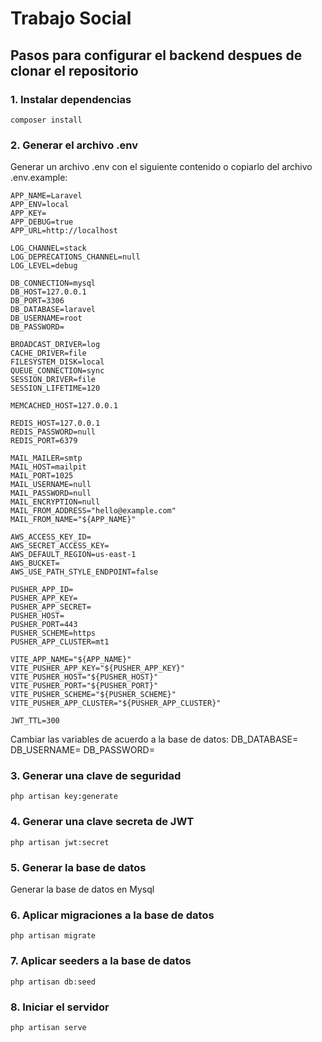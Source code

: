 # Trabajo Social


## Pasos para configurar el backend despues de clonar el repositorio

### 1. Instalar dependencias
```composer install```

### 2. Generar el archivo .env
Generar un archivo .env con el siguiente contenido o copiarlo del archivo .env.example:
```
APP_NAME=Laravel
APP_ENV=local
APP_KEY=
APP_DEBUG=true
APP_URL=http://localhost

LOG_CHANNEL=stack
LOG_DEPRECATIONS_CHANNEL=null
LOG_LEVEL=debug

DB_CONNECTION=mysql
DB_HOST=127.0.0.1
DB_PORT=3306
DB_DATABASE=laravel
DB_USERNAME=root
DB_PASSWORD=

BROADCAST_DRIVER=log
CACHE_DRIVER=file
FILESYSTEM_DISK=local
QUEUE_CONNECTION=sync
SESSION_DRIVER=file
SESSION_LIFETIME=120

MEMCACHED_HOST=127.0.0.1

REDIS_HOST=127.0.0.1
REDIS_PASSWORD=null
REDIS_PORT=6379

MAIL_MAILER=smtp
MAIL_HOST=mailpit
MAIL_PORT=1025
MAIL_USERNAME=null
MAIL_PASSWORD=null
MAIL_ENCRYPTION=null
MAIL_FROM_ADDRESS="hello@example.com"
MAIL_FROM_NAME="${APP_NAME}"

AWS_ACCESS_KEY_ID=
AWS_SECRET_ACCESS_KEY=
AWS_DEFAULT_REGION=us-east-1
AWS_BUCKET=
AWS_USE_PATH_STYLE_ENDPOINT=false

PUSHER_APP_ID=
PUSHER_APP_KEY=
PUSHER_APP_SECRET=
PUSHER_HOST=
PUSHER_PORT=443
PUSHER_SCHEME=https
PUSHER_APP_CLUSTER=mt1

VITE_APP_NAME="${APP_NAME}"
VITE_PUSHER_APP_KEY="${PUSHER_APP_KEY}"
VITE_PUSHER_HOST="${PUSHER_HOST}"
VITE_PUSHER_PORT="${PUSHER_PORT}"
VITE_PUSHER_SCHEME="${PUSHER_SCHEME}"
VITE_PUSHER_APP_CLUSTER="${PUSHER_APP_CLUSTER}"

JWT_TTL=300
```
Cambiar las variables de acuerdo a la base de datos:
DB_DATABASE=
DB_USERNAME=
DB_PASSWORD=
 
 ### 3. Generar una clave de seguridad
 ```php artisan key:generate```
 
 ### 4. Generar una clave secreta de JWT
 ```php artisan jwt:secret```

 ### 5. Generar la base de datos
 Generar la base de datos en Mysql

 ### 6. Aplicar migraciones a la base de datos
 ```php artisan migrate```

 ### 7. Aplicar seeders a la base de datos
 ```php artisan db:seed```

 ### 8. Iniciar el servidor
 ```php artisan serve```